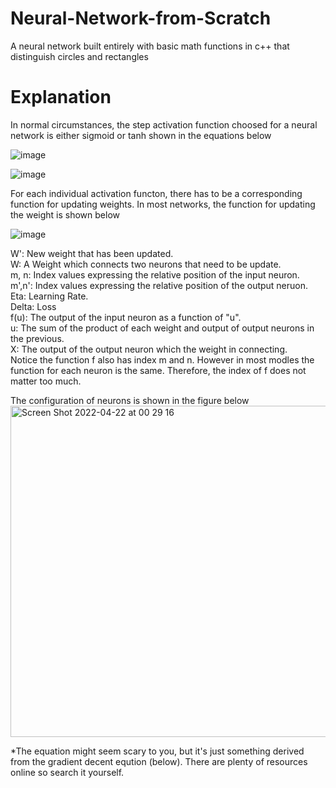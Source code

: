 # Neural-Network-from-Scratch
A neural network built entirely with basic math functions in c++ that distinguish circles and rectangles    
# Explanation     
In normal circumstances, the step activation function choosed for a neural network is either sigmoid or tanh shown in the equations below  
         
![image](https://user-images.githubusercontent.com/101462429/164486917-0d8785a5-5a6e-4f6b-a846-ed40c1bfad71.png)         
        
![image](https://user-images.githubusercontent.com/101462429/164487397-27d4892c-b37b-4cb2-be77-4e9844d27dbe.png)      
          
For each individual activation functon, there has to be a corresponding function for updating weights.
In most networks, the function for updating the weight is shown below             
                       
![image](https://user-images.githubusercontent.com/101462429/164508633-e81ac128-f6c9-4c52-8b70-edbcdb7c36df.png)                    
            
W':      New weight that has been updated.      
W:       A Weight which connects two neurons that need to be update.           
m, n:    Index values expressing the relative position of the input neuron.                  
m',n':   Index values expressing the relative position of the output neruon.                 
Eta:     Learning Rate.            
Delta:   Loss       
f(u):    The output of the input neuron as a function of "u".          
u:       The sum of the product of each weight and output of output neurons in the previous.          
X:       The output of the output neuron which the weight in connecting.           
Notice the function f also has index m and n. However in most modles the function for each neuron is the same. Therefore, the index of f does not matter too much.              
                 
The configuration of neurons is shown in the figure below                                  
<img width="530" alt="Screen Shot 2022-04-22 at 00 29 16" src="https://user-images.githubusercontent.com/101462429/164507828-8eaf267f-63b0-49e3-88f5-8c1f7ed7a6a4.png">                  
                                
                                
*The equation might seem scary to you, but it's just something derived from the gradient decent eqution (below). There are plenty of resources online so search it yourself.                     
